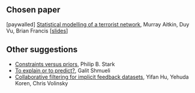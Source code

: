 ## Chosen paper

\[paywalled\] [Statistical modelling of a terrorist network](http://onlinelibrary.wiley.com/doi/10.1111/rssa.12233/full), Murray Aitkin,
Duy Vu, Brian Francis \[[slides](http://mathsofplanetearth.org.au/wp-content/uploads/2013/07/Aitkin-Murray.pdf)\]

## Other suggestions

* [Constraints versus priors](http://www.stat.berkeley.edu/~stark/Preprints/constraintsPriors14.pdf), Philip B. Stark
* [To explain or to predict?](https://arxiv.org/abs/1101.0891), Galit Shmueli
* [Collaborative filtering for implicit feedback datasets](http://citeseerx.ist.psu.edu/viewdoc/download?doi=10.1.1.167.5120&rep=rep1&type=pdf), Yifan Hu, Yehuda Koren, Chris Volinsky
